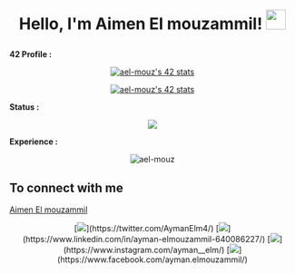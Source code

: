 <h1><p align="center">Hello, I'm Aimen El mouzammil! <a><img src="https://media.giphy.com/media/hvRJCLFzcasrR4ia7z/giphy.gif" width="35px"></h1></a></p>

**42 Profile :**
<p align="center" width="100%">
    <a href="https://github.com/oakoudad/badge42"><img src="https://badge.mediaplus.ma/greenbinary/ael-mouz" alt="ael-mouz's 42 stats" /></a> 
</p>

<p align="center" width="100%">
    <a href="https://github.com/JaeSeoKim/badge42"><img src="https://badge42.vercel.app/api/v2/clc7xb4mu00300flbluzih66y/stats?cursusId=21&coalitionId=76" alt="ael-mouz's 42 stats" /></a> 
</p>

**Status :**
<p align="center" width="100%">
    <picture >
<source 
  srcset="https://github-readme-stats.vercel.app/api?username=ael-mouz&show_icons=true&theme=merko"
  media="(prefers-color-scheme: dark)"
/>
<source
  srcset="https://github-readme-stats.vercel.app/api?username=ael-mouz&show_icons=true"
  media="(prefers-color-scheme: light), (prefers-color-scheme: no-preference)"
/>
<img src="https://github-readme-stats.vercel.app/api?username=ael-mouz&show_icons=true" />
</picture> 
</p>

**Experience :**
<p align="center" width="100%">
   <img src="https://github-readme-stats.vercel.app/api/top-langs?username=ael-mouz&show_icons=true&locale=en&theme=merko&" alt="ael-mouz" />
</p>

<summary><h2>To connect with me</h2></summary>
<div class="badge-base LI-profile-badge" data-locale="en_US" data-size="medium" data-theme="dark" data-type="VERTICAL" data-vanity="aimen-el-mouzammil-640086227" data-version="v1"><a class="badge-base__link LI-simple-link" href="https://ma.linkedin.com/in/aimen-el-mouzammil-640086227?trk=profile-badge">Aimen El mouzammil</a></div>
<p align = "center">
[<img src="https://img.shields.io/badge/twitter-%231DA1F2.svg?&style=for-the-badge&logo=twitter&logoColor=white" />](https://twitter.com/AymanElm4/) 
[<img src="https://img.shields.io/badge/linkedin-%230077B5.svg?&style=for-the-badge&logo=linkedin&logoColor=white" />](https://www.linkedin.com/in/ayman-elmouzammil-640086227/)
[<img src = "https://img.shields.io/badge/instagram-%23E4405F.svg?&style=for-the-badge&logo=instagram&logoColor=white">](https://www.instagram.com/ayman__elm/)
[<img src="https://img.shields.io/badge/facebook-%231877F2.svg?&style=for-the-badge&logo=facebook&logoColor=white" />](https://www.facebook.com/ayman.elmouzammil/) 
</p>
